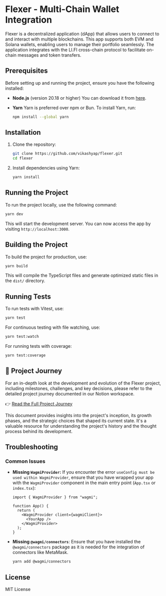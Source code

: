 # Flexer - Multi-Chain Wallet Integration

Flexer is a decentralized application (dApp) that allows users to connect to and interact with multiple blockchains. This app supports both EVM and Solana wallets, enabling users to manage their portfolio seamlessly. The application integrates with the LI.FI cross-chain protocol to facilitate on-chain messages and token transfers.

## Prerequisites

Before setting up and running the project, ensure you have the following installed:

- **Node.js** (version 20.18 or higher)
  You can download it from [here](https://nodejs.org/).

- **Yarn**
  Yarn is preferred over npm or Bun. To install Yarn, run:
  ```bash
  npm install --global yarn
  ```

## Installation

1. Clone the repository:

   ```bash
   git clone https://github.com/vikashyap/flexer.git
   cd flexer
   ```

2. Install dependencies using Yarn:

   ```bash
   yarn install
   ```

## Running the Project

To run the project locally, use the following command:

```bash
yarn dev
```

This will start the development server. You can now access the app by visiting `http://localhost:3000`.

## Building the Project

To build the project for production, use:

```bash
yarn build
```

This will compile the TypeScript files and generate optimized static files in the `dist/` directory.

## Running Tests

To run tests with Vitest, use:

```bash
yarn test
```

For continuous testing with file watching, use:

```bash
yarn test:watch
```

For running tests with coverage:

```bash
yarn test:coverage
```

## 📖 Project Journey

For an in-depth look at the development and evolution of the Flexer project, including milestones, challenges, and key decisions, please refer to the detailed project journey documented in our Notion workspace.​

👉 [Read the Full Project Journey](https://www.notion.so/Flexer-1cf8b98ebb2080f5b607e5cf092c6531?pvs=4)

This document provides insights into the project's inception, its growth phases, and the strategic choices that shaped its current state. It's a valuable resource for understanding the project's history and the thought process behind its development.

## Troubleshooting

### Common Issues

- **Missing `WagmiProvider`:**
  If you encounter the error `useConfig must be used within WagmiProvider`, ensure that you have wrapped your app with the `WagmiProvider` component in the main entry point (`App.tsx` or `index.tsx`):

  ```tsx
  import { WagmiProvider } from "wagmi";

  function App() {
    return (
      <WagmiProvider client={wagmiClient}>
        <YourApp />
      </WagmiProvider>
    );
  }
  ```

- **Missing `@wagmi/connectors`**:
  Ensure that you have installed the `@wagmi/connectors` package as it is needed for the integration of connectors like MetaMask.

  ```bash
  yarn add @wagmi/connectors
  ```

## License

MIT License
